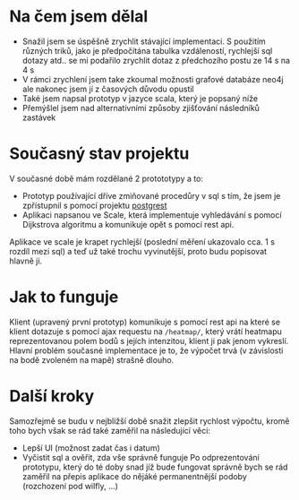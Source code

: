 # Na čem jsem dělal
- Snažil jsem se úspěšně zrychlit stávající implementaci. S použitím různých triků, jako je předpočítána tabulka vzdáleností, rychlejší sql dotazy atd.. se mi podařilo zrychlit dotaz z předchozího postu ze 14 s na 4 s
- V rámci zrychlení jsem take zkoumal možnosti grafové databáze neo4j ale nakonec jsem jí z časových důvodu opustil
- Také jsem napsal prototyp v jazyce scala, který je popsaný níže
- Přemýšlel jsem nad alternativními způsoby zjišťování následníků zastávek
# Současný stav projektu
V současné době mám rozdělané 2 protototypy a to:

- Prototyp používající dříve zmiňované procedůry v sql s tím, že jsem je zpřístupnil s pomocí projektu [postgrest](https://postgrest.com/)
- Aplikaci napsanou ve Scale, která implementuje vyhledávání s pomocí Dijkstrova algoritmu a komunikuje opět s pomocí rest api.

Aplikace ve scale je krapet rychlejší (poslední měření ukazovalo cca. 1 s rozdíl mezi sql) a teď už také trochu vyvinutější, proto budu popisovat hlavně ji.

# Jak to funguje
Klient (upravený první prototyp) komunikuje s pomocí rest api na které se klient dotazuje s pomocí ajax requestu na ```/heatmap/```, který vrátí heatmapu reprezentovanou polem bodů s jejích intenzitou, klient ji pak jenom vykreslí.
Hlavní problém současné implementace je to, že výpočet trvá (v závislosti na bodě zvoleném na mapě) strašně dlouho.

# Další kroky 
Samozřejmě se budu v nejbližší době snažit zlepšit rychlost výpočtu, kromě toho bych však se rád také zaměřil na následující věci:
- Lepší UI (možnost zadat čas i datum)
- Vyčistit sql a ověřit, zda vše správně funguje
Po odprezentování prototypu, který do té doby snad jíž bude fungovat správně bych se rád zaměřil na přepis aplikace do nějáké permanentnější podoby (rozchození pod wilfly, ...)
